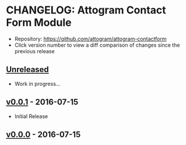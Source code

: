 # CHANGELOG: Attogram Contact Form Module
* Repository: https://github.com/attogram/attogram-contactform
* Click version number to view a diff comparison of changes since the previous release

## [Unreleased](https://github.com/attogram/attogram-contactform/compare/v0.0.1...HEAD)
- Work in progress...

## [v0.0.1](https://github.com/attogram/attogram-contactform/compare/a45b633...v0.0.1) - 2016-07-15
- Initial Release

## [v0.0.0](https://github.com/attogram/attogram-contactform/tree/a45b633) - 2016-07-15